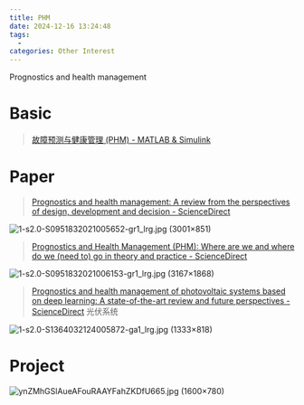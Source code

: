 ```yaml
---
title: PHM
date: 2024-12-16 13:24:48
tags:
  - 
categories: Other Interest
---
```


Prognostics and health management

<!-- more -->

# Basic

> [故障预测与健康管理 (PHM) - MATLAB & Simulink](https://ww2.mathworks.cn/discovery/prognostics-and-health-management.html)


# Paper

>  [Prognostics and health management: A review from the perspectives of design, development and decision - ScienceDirect](https://www.sciencedirect.com/science/article/pii/S0951832021005652#fig0001)

![1-s2.0-S0951832021005652-gr1_lrg.jpg (3001×851)](https://ars.els-cdn.com/content/image/1-s2.0-S0951832021005652-gr1_lrg.jpg)

>  [Prognostics and Health Management (PHM): Where are we and where do we (need to) go in theory and practice - ScienceDirect](https://www.sciencedirect.com/science/article/pii/S0951832021006153)

![1-s2.0-S0951832021006153-gr1_lrg.jpg (3167×1868)](https://ars.els-cdn.com/content/image/1-s2.0-S0951832021006153-gr1_lrg.jpg)





>  [Prognostics and health management of photovoltaic systems based on deep learning: A state-of-the-art review and future perspectives - ScienceDirect](https://www.sciencedirect.com/science/article/pii/S1364032124005872#fig1) 光伏系统

![1-s2.0-S1364032124005872-ga1_lrg.jpg (1333×818)](https://ars.els-cdn.com/content/image/1-s2.0-S1364032124005872-ga1_lrg.jpg)

# Project

![ynZMhGSlAueAFouRAAYFahZKDfU665.jpg (1600×780)](https://faculty.dlut.edu.cn/_resources/group1/M00/00/89/ynZMhGSlAueAFouRAAYFahZKDfU665.jpg)